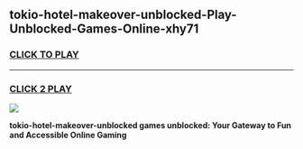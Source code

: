 
## tokio-hotel-makeover-unblocked-Play-Unblocked-Games-Online-xhy71
<h3>
<a href="https://premium76.site?title=tokio-hotel-makeover-unblocked&ref=25A">CLICK TO PLAY</a></h3>
<hr>

<h3>
<a href="https://premium76.site?title=tokio-hotel-makeover-unblocked&ref=25A">CLICK 2 PLAY</a>
  
</h3>

<a href="https://premium76.site?title=tokio-hotel-makeover-unblocked&ref=25A"><img src="https://clearcache.store/games.png"></a>


**tokio-hotel-makeover-unblocked games unblocked: Your Gateway to Fun and Accessible Online Gaming**
